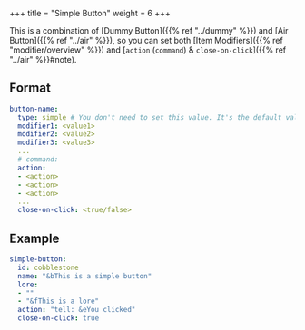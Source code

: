 +++
title = "Simple Button"
weight = 6
+++

This is a combination of [Dummy Button]({{% ref "../dummy" %}}) and [Air Button]({{% ref "../air" %}}), so you can set both [Item Modifiers]({{% ref "modifier/overview" %}}) and [`action` (`command`) & `close-on-click`]({{% ref "../air" %}}#note).

## Format

```yaml
button-name:
  type: simple # You don't need to set this value. It's the default value
  modifier1: <value1>
  modifier2: <value2>
  modifier3: <value3>
  ...
  # command:
  action:
  - <action>
  - <action>
  - <action>
  ...
  close-on-click: <true/false>
```

## Example

```yaml
simple-button:
  id: cobblestone
  name: "&bThis is a simple button"
  lore:
  - ""
  - "&fThis is a lore"
  action: "tell: &eYou clicked"
  close-on-click: true
```
